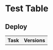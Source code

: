 # Test Table

## Deploy

<table>
  <tr>
    <th style="text-align:center;background-color:#F3F3F3">Task</th>
      <th style="text-align:center;background-color:#F3F3F3">Versions</th>
  </tr>
</table>
